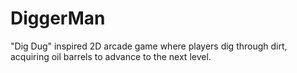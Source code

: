 # DiggerMan
"Dig Dug" inspired 2D arcade game where players dig through dirt, acquiring oil barrels to advance to the next level.
